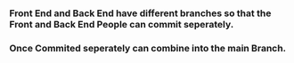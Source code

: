 ### Front End and Back End have different branches so that the Front and Back End People can commit seperately. 
### Once Commited seperately can combine into the main Branch. 
